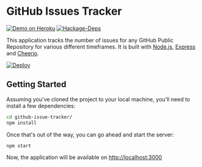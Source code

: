 # GitHub Issues Tracker

[![Demo on Heroku](./images/demo.svg)](https://github-issues-tracker.herokuapp.com/) [![Hackage-Deps](https://img.shields.io/hackage-deps/v/lens.svg)](https://github.com/pskrunner14/github-issues-tracker/network/dependencies)

This application tracks the number of issues for any GitHub Public Repository for various different timeframes. It is built with [Node.js](https://nodejs.org/), [Express](https://expressjs.com/) and [Cheerio](https://cheerio.js.org/).

[![Deploy](https://www.herokucdn.com/deploy/button.png)](https://heroku.com/deploy)

## Getting Started

Assuming you've cloned the project to your local machine, you'll need to install a few dependencies:

```bash
cd github-issue-tracker/
npm install
```

Once that's out of the way, you can go ahead and start the server:

```bash
npm start
```

Now, the application will be available on [http://localhost:3000](http://localhost:3000/index.html)